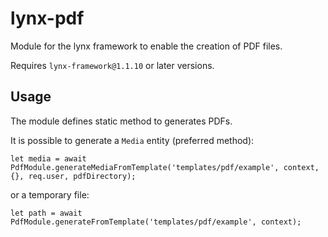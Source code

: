 # lynx-pdf
Module for the lynx framework to enable the creation of PDF files.

Requires `lynx-framework@1.1.10` or later versions.


## Usage

The module defines static method to generates PDFs.

It is possible to generate a `Media` entity (preferred method):

```
let media = await PdfModule.generateMediaFromTemplate('templates/pdf/example', context, {}, req.user, pdfDirectory);
```

or a temporary file:

```
let path = await PdfModule.generateFromTemplate('templates/pdf/example', context);
```